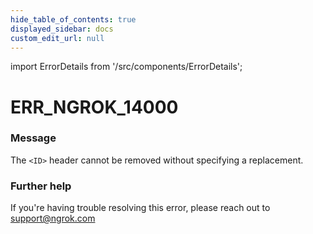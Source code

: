 ```yaml
---
hide_table_of_contents: true
displayed_sidebar: docs
custom_edit_url: null
---
```


import ErrorDetails from '/src/components/ErrorDetails';

# ERR_NGROK_14000

### Message
The `<ID>` header cannot be removed without specifying a replacement.

### Further help
If you're having trouble resolving this error, please reach out to [support@ngrok.com](mailto:support@ngrok.com?subject=Help%20with%20ERR_NGROK_14000)

<ErrorDetails error='err_ngrok_14000' />
